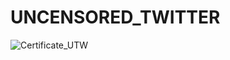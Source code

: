 # UNCENSORED_TWITTER

![Certificate_UTW](https://user-images.githubusercontent.com/81981737/166327401-69ee799b-4b40-48ff-aa6f-0124d88c75e4.jpg)

